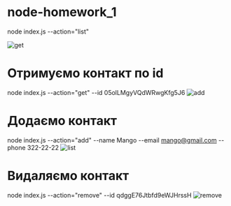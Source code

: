 # node-homework_1
node index.js --action="list"

![get](https://user-images.githubusercontent.com/108069033/231143546-0d53e0ca-9da7-46e9-9e9b-287a558bc339.PNG)


# Отримуємо контакт по id
node index.js --action="get" --id 05olLMgyVQdWRwgKfg5J6
![add](https://user-images.githubusercontent.com/108069033/231143556-36b8a6a2-7c89-4dea-831e-e3ec167aad76.PNG)
# Додаємо контакт
node index.js --action="add" --name Mango --email mango@gmail.com --phone 322-22-22
![list](https://user-images.githubusercontent.com/108069033/231143572-8dd789b2-8992-446d-a6ea-c8a5db696a14.PNG)
# Видаляємо контакт
node index.js --action="remove" --id qdggE76Jtbfd9eWJHrssH
![remove](https://user-images.githubusercontent.com/108069033/231143578-f82cc690-8e51-428e-8cec-94b011e8284e.PNG)
